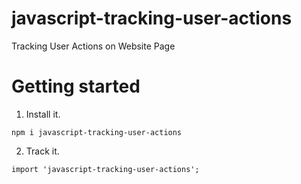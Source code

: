 # javascript-tracking-user-actions
Tracking User Actions on Website Page

# Getting started

1. Install it.

```
npm i javascript-tracking-user-actions
```

2. Track it.

```
import 'javascript-tracking-user-actions';
```